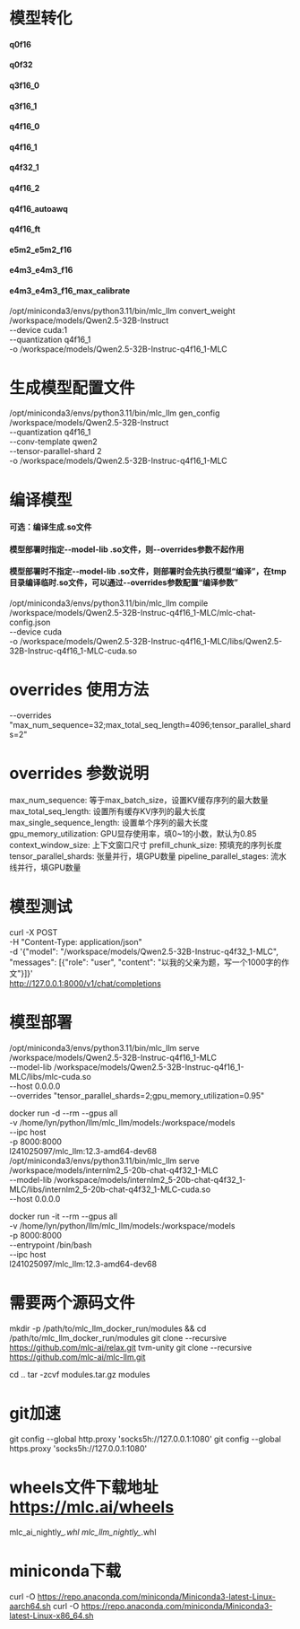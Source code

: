# 模型转化
#### q0f16
#### q0f32
#### q3f16_0
#### q3f16_1
#### q4f16_0
#### q4f16_1
#### q4f32_1
#### q4f16_2
#### q4f16_autoawq
#### q4f16_ft
#### e5m2_e5m2_f16
#### e4m3_e4m3_f16
#### e4m3_e4m3_f16_max_calibrate
/opt/miniconda3/envs/python3.11/bin/mlc_llm convert_weight /workspace/models/Qwen2.5-32B-Instruct \
    --device cuda:1 \
    --quantization q4f16_1 \
    -o /workspace/models/Qwen2.5-32B-Instruc-q4f16_1-MLC

# 生成模型配置文件
/opt/miniconda3/envs/python3.11/bin/mlc_llm gen_config /workspace/models/Qwen2.5-32B-Instruct \
    --quantization q4f16_1 \
    --conv-template qwen2 \
    --tensor-parallel-shard 2 \
    -o /workspace/models/Qwen2.5-32B-Instruc-q4f16_1-MLC

# 编译模型
#### 可选：编译生成.so文件
#### 模型部署时指定--model-lib .so文件，则--overrides参数不起作用
#### 模型部署时不指定--model-lib .so文件，则部署时会先执行模型“编译”，在tmp目录编译临时.so文件，可以通过--overrides参数配置“编译参数”
/opt/miniconda3/envs/python3.11/bin/mlc_llm compile /workspace/models/Qwen2.5-32B-Instruc-q4f16_1-MLC/mlc-chat-config.json \
    --device cuda \
    -o /workspace/models/Qwen2.5-32B-Instruc-q4f16_1-MLC/libs/Qwen2.5-32B-Instruc-q4f16_1-MLC-cuda.so

# overrides 使用方法
--overrides "max_num_sequence=32;max_total_seq_length=4096;tensor_parallel_shards=2"

# overrides 参数说明
max_num_sequence: 等于max_batch_size，设置KV缓存序列的最大数量
max_total_seq_length: 设置所有缓存KV序列的最大长度
max_single_sequence_length: 设置单个序列的最大长度
gpu_memory_utilization: GPU显存使用率，填0~1的小数，默认为0.85
context_window_size: 上下文窗口尺寸
prefill_chunk_size: 预填充的序列长度
tensor_parallel_shards: 张量并行，填GPU数量
pipeline_parallel_stages: 流水线并行，填GPU数量

# 模型测试
curl -X POST \
  -H "Content-Type: application/json" \
  -d '{"model": "/workspace/models/Qwen2.5-32B-Instruc-q4f32_1-MLC", "messages": [{"role": "user", "content": "以我的父亲为题，写一个1000字的作文"}]}' \
  http://127.0.0.1:8000/v1/chat/completions

# 模型部署
/opt/miniconda3/envs/python3.11/bin/mlc_llm serve \
/workspace/models/Qwen2.5-32B-Instruc-q4f16_1-MLC \
--model-lib /workspace/models/Qwen2.5-32B-Instruc-q4f16_1-MLC/libs/mlc-cuda.so \
--host 0.0.0.0 \
--overrides "tensor_parallel_shards=2;gpu_memory_utilization=0.95"

docker run -d --rm --gpus all \
-v /home/lyn/python/llm/mlc_llm/models:/workspace/models \
--ipc host \
-p 8000:8000 \
l241025097/mlc_llm:12.3-amd64-dev68 \
/opt/miniconda3/envs/python3.11/bin/mlc_llm serve \
/workspace/models/internlm2_5-20b-chat-q4f32_1-MLC \
--model-lib /workspace/models/internlm2_5-20b-chat-q4f32_1-MLC/libs/internlm2_5-20b-chat-q4f32_1-MLC-cuda.so \
--host 0.0.0.0

docker run -it --rm --gpus all \
-v /home/lyn/python/llm/mlc_llm/models:/workspace/models \
-p 8000:8000 \
--entrypoint /bin/bash \
--ipc host \
l241025097/mlc_llm:12.3-amd64-dev68

# 需要两个源码文件
mkdir -p /path/to/mlc_llm_docker_run/modules && cd /path/to/mlc_llm_docker_run/modules
git clone --recursive https://github.com/mlc-ai/relax.git tvm-unity
git clone --recursive https://github.com/mlc-ai/mlc-llm.git

cd ..
tar -zcvf modules.tar.gz modules

# git加速
git config --global http.proxy 'socks5h://127.0.0.1:1080'
git config --global https.proxy 'socks5h://127.0.0.1:1080'

# wheels文件下载地址 https://mlc.ai/wheels
mlc_ai_nightly_*.whl
mlc_llm_nightly_*.whl

# miniconda下载
curl -O https://repo.anaconda.com/miniconda/Miniconda3-latest-Linux-aarch64.sh
curl -O https://repo.anaconda.com/miniconda/Miniconda3-latest-Linux-x86_64.sh
